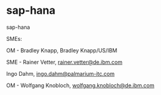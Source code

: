 # sap-hana
sap-hana

SMEs:

OM - Bradley Knapp, Bradley Knapp/US/IBM

SME - Rainer Vetter, rainer.vetter@de.ibm.com

Ingo Dahm, ingo.dahm@palmarium-itc.com

OM - Wolfgang Knobloch, wolfgang.knobloch@de.ibm.com
